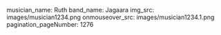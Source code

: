 musician_name: Ruth
band_name: Jagaara
img_src: images/musician1234.png
onmouseover_src: images/musician1234.1.png
pagination_pageNumber: 1276